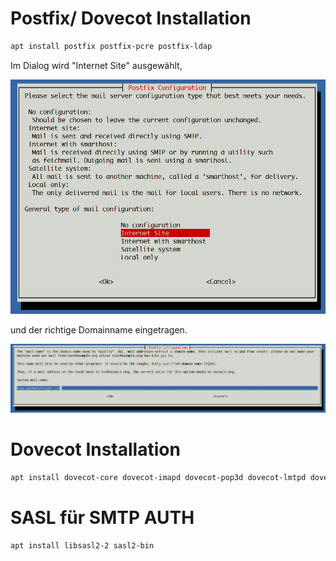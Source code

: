 # Postfix/ Dovecot Installation

```bash
apt install postfix postfix-pcre postfix-ldap
```


Im Dialog wird "Internet Site" ausgewählt,

!["Internet Site" wählen](../images/postfix-installation-01.png)

und der richtige Domainname eingetragen.

!["Internet Site" wählen](../images/postfix-installation-02.png)


# Dovecot Installation

```bash
apt install dovecot-core dovecot-imapd dovecot-pop3d dovecot-lmtpd dovecot-ldap
```

# SASL für SMTP AUTH

```bash
apt install libsasl2-2 sasl2-bin
```